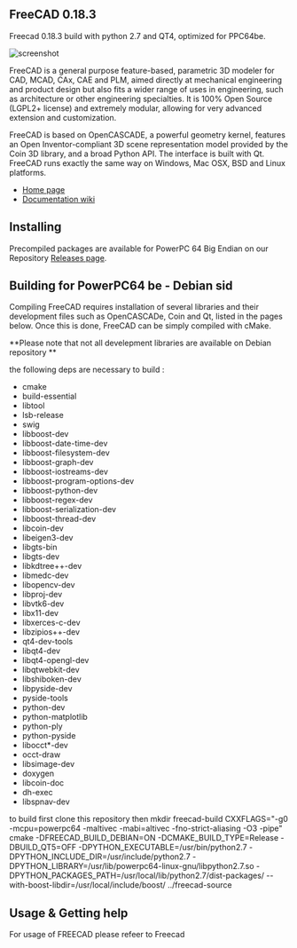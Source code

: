 FreeCAD 0.18.3
-------

Freecad 0.18.3 build with python 2.7 and QT4, optimized for PPC64be.

![screenshot](http://www.freecadweb.org/wiki/images/thumb/7/72/Freecad016_screenshot1.jpg/800px-Freecad016_screenshot1.jpg)

FreeCAD is a general purpose feature-based, parametric 3D modeler for 
CAD, MCAD, CAx, CAE and PLM, aimed directly at mechanical engineering 
and product design but also fits a wider range of uses in engineering, 
such as architecture or other engineering specialties. It is 100% Open 
Source (LGPL2+ license) and extremely modular, allowing for very 
advanced extension and customization.

FreeCAD is based on OpenCASCADE, a powerful geometry kernel, features an 
Open Inventor-compliant 3D scene representation model provided by the 
Coin 3D library, and a broad Python API. The interface is built with Qt. 
FreeCAD runs exactly the same way on Windows, Mac OSX, BSD and Linux 
platforms.

- [Home page](http://www.freecadweb.org)
- [Documentation wiki](http://www.freecadweb.org/wiki/)

Installing
----------

Precompiled packages are available for PowerPC 64 Big Endian on our Repository 
[Releases page](https://repo.powerprogress.org/debian/buildpak/freecad-18/).

Building for PowerPC64 be - Debian sid
---------

Compiling FreeCAD requires installation of several libraries and their 
development files such as OpenCASCADe, Coin and Qt, listed in the 
pages below. Once this is done, FreeCAD can be simply compiled with 
cMake. 

**Please note that not all develepment libraries are available on Debian repository **

the following deps are necessary to build :
+ cmake 
+ build-essential 
+ libtool 
+ lsb-release 
+ swig 
+ libboost-dev 
+ libboost-date-time-dev 
+ libboost-filesystem-dev 
+ libboost-graph-dev 
+ libboost-iostreams-dev 
+ libboost-program-options-dev 
+ libboost-python-dev 
+ libboost-regex-dev 
+ libboost-serialization-dev 
+ libboost-thread-dev 
+ libcoin-dev 
+ libeigen3-dev 
+ libgts-bin 
+ libgts-dev 
+ libkdtree++-dev 
+ libmedc-dev 
+ libopencv-dev 
+ libproj-dev 
+ libvtk6-dev 
+ libx11-dev 
+ libxerces-c-dev 
+ libzipios++-dev 
+ qt4-dev-tools 
+ libqt4-dev 
+ libqt4-opengl-dev 
+ libqtwebkit-dev 
+ libshiboken-dev 
+ libpyside-dev 
+ pyside-tools 
+ python-dev 
+ python-matplotlib 
+ python-ply 
+ python-pyside 
+ libocct*-dev 
+ occt-draw 
+ libsimage-dev 
+ doxygen 
+ libcoin-doc 
+ dh-exec 
+ libspnav-dev 

to build first clone this repository then 
mkdir freecad-build
CXXFLAGS="-g0 -mcpu=powerpc64 -maltivec -mabi=altivec -fno-strict-aliasing -O3 -pipe" cmake -DFREECAD_BUILD_DEBIAN=ON -DCMAKE_BUILD_TYPE=Release -DBUILD_QT5=OFF -DPYTHON_EXECUTABLE=/usr/bin/python2.7 -DPYTHON_INCLUDE_DIR=/usr/include/python2.7 -DPYTHON_LIBRARY=/usr/lib/powerpc64-linux-gnu/libpython2.7.so -DPYTHON_PACKAGES_PATH=/usr/local/lib/python2.7/dist-packages/ --with-boost-libdir=/usr/local/include/boost/ ../freecad-source


Usage & Getting help
--------------------

For usage of FREECAD please refeer to Freecad 
